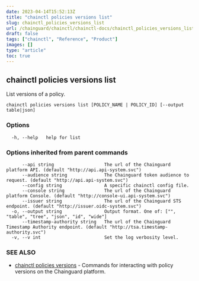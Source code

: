 ```yaml
---
date: 2023-04-14T15:52:13Z
title: "chainctl policies versions list"
slug: chainctl_policies_versions_list
url: /chainguard/chainctl/chainctl-docs/chainctl_policies_versions_list/
draft: false
tags: ["chainctl", "Reference", "Product"]
images: []
type: "article"
toc: true
---
```

## chainctl policies versions list

List versions of a policy.

```
chainctl policies versions list [POLICY_NAME | POLICY_ID] [--output table|json]
```

### Options

```
  -h, --help   help for list
```

### Options inherited from parent commands

```
      --api string                   The url of the Chainguard platform API. (default "http://api.api-system.svc")
      --audience string              The Chainguard token audience to request. (default "http://api.api-system.svc")
      --config string                A specific chainctl config file.
      --console string               The url of the Chainguard platform Console. (default "http://console-ui.api-system.svc")
      --issuer string                The url of the Chainguard STS endpoint. (default "http://issuer.oidc-system.svc")
  -o, --output string                Output format. One of: ["", "table", "tree", "json", "id", "wide"]
      --timestamp-authority string   The url of the Chainguard Timestamp Authority endpoint. (default "http://tsa.timestamp-authority.svc")
  -v, --v int                        Set the log verbosity level.
```

### SEE ALSO

* [chainctl policies versions](/chainguard/chainctl/chainctl-docs/chainctl_policies_versions/)	 - Commands for interacting with policy versions on the Chainguard platform.


